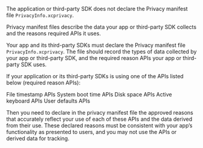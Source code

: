 The application or third-party SDK does not declare the Privacy manifest file `PrivacyInfo.xcprivacy`.


Privacy manifest files describe the data your app or third-party SDK collects and the reasons required APIs it uses.
 
Your app and its third-party SDKs must declare the Privacy manifest file `PrivacyInfo.xcprivacy`. 
The file should record the types of data collected by your app or third-party SDK, and the required reason APIs your app or third-party SDK uses.

If your application or its third-party SDKs is using one of the APIs listed below (required reason APIs):

File timestamp APIs
System boot time APIs
Disk space APIs
Active keyboard APIs
User defaults APIs

Then you need to declare in the privacy manifest file the approved reasons that accurately reflect your use of each of these APIs and the data derived from their use. 
These declared reasons must be consistent with your app’s functionality as presented to users, and you may not use the APIs or derived data for tracking.